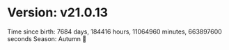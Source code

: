 # Version: v21.0.13
Time since birth: 7684 days, 184416 hours, 11064960 minutes, 663897600 seconds
Season: Autumn 🍁
